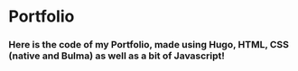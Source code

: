 # Portfolio
### Here is the code of my Portfolio, made using Hugo, HTML, CSS (native and Bulma) as well as a bit of Javascript!
